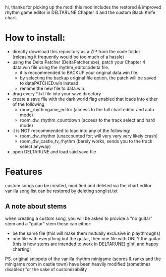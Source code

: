 hi, thanks for picking up the mod!
this mod includes the restored & improved rhythm game editor in DELTARUNE Chapter 4 and the custom Black Knife chart.

# How to install:
- directly download this repository as a ZIP from the code folder (releasing it frequently would be too much of a hassle)
- using the Delta Patcher (DeltaPatcher.exe), patch your Chapter 4 data.win file using the rhythm_editor.xdelta file.
	- it is reccommended to BACKUP your original data.win file.
	- by selecting the backup original file option, the patch will be saved to dataPATCHED.win instead.
  - rename the new file to data.win.
- drag every *.txt file into your save directory
- create a save file with the dark world flag enabled that loads into either of the following:
	- room_rhythmgame_editor (access to the full chart editor and auto mode)
	- room_dw_rhythm_countdown (access to the track select and hard mode)
- it is NOT reccommended to load into any of the following:
	- room_dw_rhythm (unaccounted for; will very very very likely crash)
	- room_dw_castle_tv_rhythm (barely works, sends you to the track select anyway)
- open DELTARUNE and load said save file

# Features
custom songs can be created, modified and deleted via the chart editor
vanilla song list can be restored by deleting songlist.txt
## A note about stems
when creating a custom song, you will be asked to provide a "no guitar" stem and a "guitar" stem these can either:
- be the same file (this will make them mutually exclusive in playthroughs)
- one file with everything but the guitar, then one file with ONLY the guitar. (this is how stems are intended to work in DELTARUNE)
glhf, and happy charting!

PS. original snippets of the vanilla rhythm minigame
(scores & ranks and the minigame room in castle town)
have been heavily modified (sometimes disabled) for the sake of customizability
